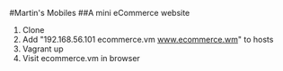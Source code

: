 #Martin's Mobiles
##A mini eCommerce website

1. Clone
2. Add "192.168.56.101 ecommerce.vm www.ecommerce.wm" to hosts
3. Vagrant up
4. Visit ecommerce.vm in browser